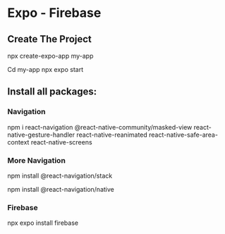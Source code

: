 # Expo - Firebase

## Create The Project
npx create-expo-app my-app

Cd my-app
npx expo start

## Install all packages:

### Navigation
npm i react-navigation @react-native-community/masked-view react-native-gesture-handler react-native-reanimated react-native-safe-area-context react-native-screens

### More Navigation
npm install @react-navigation/stack

npm install @react-navigation/native

### Firebase
npx expo install firebase



